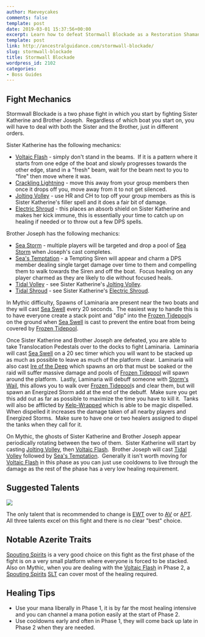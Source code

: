 ```yaml
---
author: Maeveycakes
comments: false
template: post
date: 2019-03-01 15:37:56+00:00
excerpt: Learn how to defeat Stormwall Blockade as a Restoration Shaman.
template: post
link: http://ancestralguidance.com/stormwall-blockade/
slug: stormwall-blockade
title: Stormwall Blockade
wordpress_id: 2102
categories:
- Boss Guides
---
```


## Fight Mechanics

Stormwall Blockade is a two phase fight in which you start by fighting Sister Katherine and Brother Joseph.  Regardless of which boat you start on, you will have to deal with both the Sister and the Brother, just in different orders.  

Sister Katherine has the following mechanics:

  * [Voltaic Flash](https://www.wowhead.com/spell=284262/voltaic-flash) - simply don't stand in the beams.  If it is a pattern where it starts from one edge of the boat and slowly progresses towards the other edge, stand in a "fresh" beam, wait for the beam next to you to "fire" then move where it was.
  * [Crackling Lightning](https://www.wowhead.com/spell=284106/crackling-lightning) - move this away from your group members then once it drops off you, move away from it to not get silenced.
  * [Jolting Volley](https://www.wowhead.com/spell=287169/jolting-volley) - use HR and CH to top off your group members as this is Sister Katherine's filler spell and it does a fair bit of damage.
  * [Electric Shroud](https://www.wowhead.com/spell=287995/electric-shroud) - this places an absorb shield on Sister Katherine and makes her kick immune, this is essentially your time to catch up on healing if needed or to throw out a few DPS spells.

Brother Joseph has the following mechanics:

  * [Sea Storm](https://www.wowhead.com/spell=284360/sea-storm) - multiple players will be targeted and drop a pool of [Sea Storm](https://www.wowhead.com/spell=284360/sea-storm) when Joseph's cast completes. 
  * [Sea's Temptation](https://www.wowhead.com/spell=284383/seas-temptation) - a Tempting Siren will appear and charm a DPS member dealing single target damage over time to them and compelling them to walk towards the Siren and off the boat.  Focus healing on any player charmed as they are likely to die without focused heals.
  * [Tidal Volley](https://www.wowhead.com/spell=284316/tidal-volley) - see Sister Katherine's [Jolting Volley](https://www.wowhead.com/spell=287169/jolting-volley).
  * [Tidal Shroud](https://www.wowhead.com/spell=286558/tidal-shroud) - see Sister Katherine's [Electric Shroud](https://www.wowhead.com/spell=287995/electric-shroud).

In Mythic difficulty, Spawns of Laminaria are present near the two boats and they will cast [Sea Swell](https://www.wowhead.com/spell=288258/sea-swell) every 20 seconds.  The easiest way to handle this is to have everyone create a stack point and "dip" into the [Frozen Tidepool](https://www.wowhead.com/spell=285075/freezing-tidepool)s on the ground when [Sea Swell](https://www.wowhead.com/spell=288258/sea-swell) is cast to prevent the entire boat from being covered by [Frozen Tidepool](https://www.wowhead.com/spell=285075/freezing-tidepool).

Once Sister Katherine and Brother Joseph are defeated, you are able to take Translocation Pedestals over to the docks to fight Laminaria.  Laminaria will cast [Sea Swell](https://www.wowhead.com/spell=288258/sea-swell) on a 20 sec timer which you will want to be stacked up as much as possible to leave as much of the platform clear.  Laminaria will also cast [Ire of the Deep](https://www.wowhead.com/spell=285017/ire-of-the-deep) which spawns an orb that must be soaked or the raid will suffer massive damage and pools of [Frozen Tidepool](https://www.wowhead.com/spell=285075/freezing-tidepool) will spawn around the platform.  Lastly, Laminaria will debuff someone with [Storm's Wail](https://www.wowhead.com/spell=285350/storms-wail), this allows you to walk over [Frozen Tidepool](https://www.wowhead.com/spell=285075/freezing-tidepool)s and clear them, but will spawn an Energized Storm add at the end of the debuff.  Make sure you get this add out as far as possible to maximize the time you have to kill it.  Tanks will also be afflicted by [Kelp-Wrapped](https://www.wowhead.com/spell=285000/kelp-wrapped) which is able to be magic dispelled.  When dispelled it increases the damage taken of all nearby players and Energized Storms.  Make sure to have one or two healers assigned to dispel the tanks when they call for it.

On Mythic, the ghosts of Sister Katherine and Brother Joseph appear periodically rotating between the two of them.  Sister Katherine will start by casting [Jolting Volley](https://www.wowhead.com/spell=287169/jolting-volley), then [Voltaic Flash](https://www.wowhead.com/spell=284262/voltaic-flash).  Brother Joseph will cast [Tidal Volley](https://www.wowhead.com/spell=284316/tidal-volley) followed by [Sea's Temptation](https://www.wowhead.com/spell=284383/seas-temptation).  Generally it isn't worth moving for [Voltaic Flash](https://www.wowhead.com/spell=284262/voltaic-flash) in this phase as you can just use cooldowns to live through the damage as the rest of the phase has a very low healing requirement.


## Suggested Talents

![](http://ancestralguidance.com/wp-content/uploads/2019/02/Champion.png)

The only talent that is recommended to change is [EWT](https://www.wowhead.com/spell=198838/earthen-wall-totem) over to [AV](https://www.wowhead.com/spell=207401/ancestral-vigor) or [APT](https://www.wowhead.com/spell=207399/ancestral-protection-totem).  All three talents excel on this fight and there is no clear "best" choice.


## Notable Azerite Traits


[Spouting Spirits](https://www.wowhead.com/spell=279504/spouting-spirits) is a very good choice on this fight as the first phase of the fight is on a very small platform where everyone is forced to be stacked.  Also on Mythic, when you are dealing with the [Voltaic Flash](https://www.wowhead.com/spell=284262/voltaic-flash) in Phase 2, a [Spouting Spirits](https://www.wowhead.com/spell=279504/spouting-spirits) [SLT](https://www.wowhead.com/spell=98008/spirit-link-totem) can cover most of the healing required.

## Healing Tips

  * Use your mana liberally in Phase 1, it is by far the most healing intensive and you can channel a mana potion easily at the start of Phase 2.
  * Use cooldowns early and often in Phase 1, they will come back up late in Phase 2 when they are needed.
